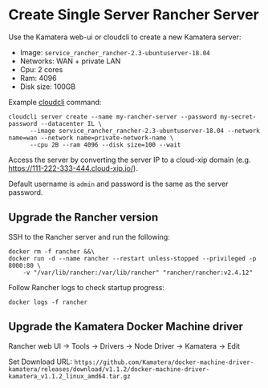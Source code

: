 # Create Single Server Rancher Server

Use the Kamatera web-ui or cloudcli to create a new Kamatera server:

* Image: `service_rancher_rancher-2.3-ubuntuserver-18.04`
* Networks: WAN + private LAN
* Cpu: 2 cores
* Ram: 4096
* Disk size: 100GB

Example [cloudcli](https://github.com/cloudwm/cloudcli/blob/master/README.md) command:

```
cloudcli server create --name my-rancher-server --password my-secret-password --datacenter IL \
      --image service_rancher_rancher-2.3-ubuntuserver-18.04 --network name=wan --network name=private-network-name \
      --cpu 2B --ram 4096 --disk size=100 --wait
```

Access the server by converting the server IP to a cloud-xip domain (e.g. https://111-222-333-444.cloud-xip.io/).

Default username is `admin` and password is the same as the server password.

## Upgrade the Rancher version

SSH to the Rancher server and run the following:

```
docker rm -f rancher &&\
docker run -d --name rancher --restart unless-stopped --privileged -p 8000:80 \
    -v "/var/lib/rancher:/var/lib/rancher" "rancher/rancher:v2.4.12"
```

Follow Rancher logs to check startup progress:

```
docker logs -f rancher
```

## Upgrade the Kamatera Docker Machine driver

Rancher web UI -> Tools -> Drivers -> Node Driver -> Kamatera -> Edit

Set Download URL: `https://github.com/Kamatera/docker-machine-driver-kamatera/releases/download/v1.1.2/docker-machine-driver-kamatera_v1.1.2_linux_amd64.tar.gz`
